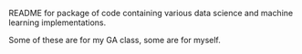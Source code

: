 README for package of code containing various data science and machine learning implementations.

Some of these are for my GA class, some are for myself. 
<Directory by directory walk thru coming soon>

